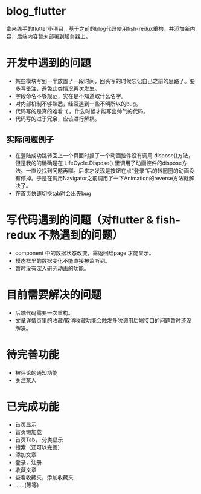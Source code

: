 # blog_flutter

拿来练手的flutter小项目，基于之前的blog代码使用fish-redux重构，并添加新内容，后端内容暂未部署到服务器上。



# 开发中遇到的问题
+ 某些模块写到一半放置了一段时间，回头写的时候忘记自己之前的思路了。要多写备注，避免此类情况再次发生。
+ 字段命名不够规范，实在是不知道取什么名字。
+ 对内部机制不够熟悉，经常遇到一些不明所以的bug。
+ 代码写的是真的难看 :( 。什么时候才能写出帅气的代码。
+ 代码写的过于冗余，应该进行解耦。
## 实际问题例子
+ 在登陆成功跳转回上一个页面时报了一个动画控件没有调用 dispose()方法，但是我的的确确是在 LifeCycle.Dispose() 里调用了动画控件的dispose方法。一直没找到问题再哪。后来才发现是按钮在点“登录”后的转圈圈的动画没有停掉。于是在调用Navigator之前调用了一下Animation的reverse方法就解决了。
+ 在首页快速切换tab时会出先bug



# 写代码遇到的问题（对flutter & fish-redux 不熟遇到的问题）
+ component 中的数据状态改变，需返回给page 才能显示。 
+ 模态框里的数据变化不能直接被监听到。
+ 暂时没有深入研究动画的功能。

# 目前需要解决的问题
+ 后端代码需要一次重构。
+ 文章详情页里的收藏/取消收藏功能会触发多次调用后端接口的问题暂时还没解决。

# 待完善功能
+ 被评论的通知功能
+ 关注某人

# 已完成功能
+ 首页显示
+ 首页懒加载
+ 首页Tab， 分类显示
+ 搜索（还可以完善）
+ 添加文章
+ 登录，注册
+ 收藏文章
+ 查看收藏夹，添加收藏夹
+ ......(等等)
